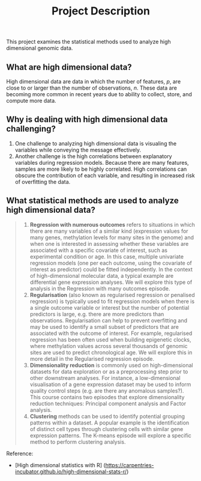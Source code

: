 <header>

# Project Description

</header>

This project examines the statistical methods used to analyze high dimensional genomic data.

## What are high dimensional data?

High dimensional data are data in which the number of features, _p_, are close to or larger than the number of observations, _n_. These data are becoming more common in recent years due to ability to collect, store, and compute more data.

## Why is dealing with high dimensional data challenging?

1. One challenge to analyzing high dimensional data is visualing the variables while conveying the message effectively.
2. Another challenge is the high correlations between explanatory variables during regression models. Because there are many features, samples are more likely to be highly correlated. High correlations can obscure the contribution of each variable, and resulting in increased risk of overfitting the data.

## What statistical methods are used to analyze high dimensional data?

> 1. __Regression with numerous outcomes__ refers to situations in which there are many variables of a similar kind (expression values for many genes, methylation levels for many sites in the genome) and when one is interested in assessing whether these variables are associated with a specific covariate of interest, such as experimental condition or age. In this case, multiple univariate regression models (one per each outcome, using the covariate of interest as predictor) could be fitted independently. In the context of high-dimensional molecular data, a typical example are differential gene expression analyses. We will explore this type of analysis in the Regression with many outcomes episode.
> 2. __Regularisation__ (also known as regularised regression or penalised regression) is typically used to fit regression models when there is a single outcome variable or interest but the number of potential predictors is large, e.g. there are more predictors than observations. Regularisation can help to prevent overfitting and may be used to identify a small subset of predictors that are associated with the outcome of interest. For example, regularised regression has been often used when building epigenetic clocks, where methylation values across several thousands of genomic sites are used to predict chronological age. We will explore this in more detail in the Regularised regression episode.
> 3. __Dimensionality reduction__ is commonly used on high-dimensional datasets for data exploration or as a preprocessing step prior to other downstream analyses. For instance, a low-dimensional visualisation of a gene expression dataset may be used to inform quality control steps (e.g. are there any anomalous samples?). This course contains two episodes that explore dimensionality reduction techniques: Principal component analysis and Factor analysis.
> 4. __Clustering__ methods can be used to identify potential grouping patterns within a dataset. A popular example is the identification of distinct cell types through clustering cells with similar gene expression patterns. The K-means episode will explore a specific method to perform clustering analysis.

<footer>

Reference:
- [High dimensional statistics with R] (https://carpentries-incubator.github.io/high-dimensional-stats-r/)

</footer>
